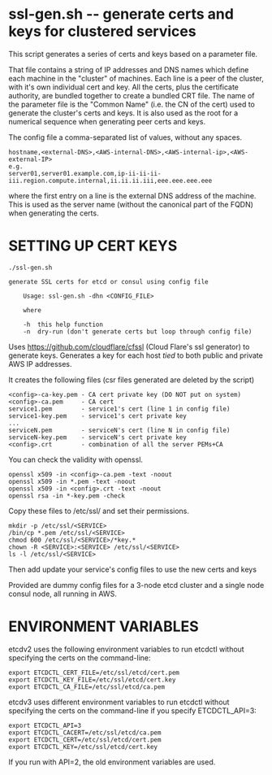 # ssl-gen.sh -- generate certs and keys for clustered services

This script generates a series of certs and keys based on a parameter file.

That file contains a string of IP addresses and DNS names which define each machine in the "cluster" of machines.  Each line is a peer of the cluster, with it's own individual cert and key.  All the certs, plus the certificate authority, are bundled together to create a bundled CRT file.  The name of the parameter file is the "Common Name" (i.e. the CN of the cert) used to generate the cluster's certs and keys. It is also used as the root for a numerical sequence when generating peer certs and keys.

The config file a comma-separated list of values, without any spaces.
```
hostname,<external-DNS>,<AWS-internal-DNS>,<AWS-internal-ip>,<AWS-external-IP>
e.g.
server01,server01.example.com,ip-ii-ii-ii-iii.region.compute.internal,ii.ii.ii.iii,eee.eee.eee.eee
```
where the first entry on a line is the external DNS address of the machine.  This is used as the server name (without the canonical part of the FQDN) when generating the certs.


# SETTING UP CERT KEYS

```
./ssl-gen.sh

generate SSL certs for etcd or consul using config file

    Usage: ssl-gen.sh -dhn <CONFIG_FILE>

    where

    -h  this help function
    -n  dry-run (don't generate certs but loop through config file)
```



Uses https://github.com/cloudflare/cfssl (Cloud Flare's ssl generator) to generate keys.  Generates a key for each host *tied* to both public and private AWS IP addresses.

It creates the following files (csr files generated are deleted by the script)
```
<config>-ca-key.pem - CA cert private key (DO NOT put on system)
<config>-ca.pem     - CA cert
service1.pem        - service1's cert (line 1 in config file)
service1-key.pem    - service1's cert private key
...
serviceN.pem        - serviceN's cert (line N in config file)
serviceN-key.pem    - serviceN's cert private key
<config>.crt        - combination of all the server PEMs+CA
```

You can check the validity with openssl.

```
openssl x509 -in <config>-ca.pem -text -noout
openssl x509 -in *.pem -text -noout
openssl x509 -in <config>.crt -text -noout
openssl rsa -in *-key.pem -check
```

Copy these files to /etc/ssl/<SERVICE> and set their permissions.

```
mkdir -p /etc/ssl/<SERVICE>
/bin/cp *.pem /etc/ssl/<SERVICE>
chmod 600 /etc/ssl/<SERVICE>/*key.*
chown -R <SERVICE>:<SERVICE> /etc/ssl/<SERVICE>
ls -l /etc/ssl/<SERVICE>
```

Then add update your service's config files to use the new certs and keys

Provided are dummy config files for a 3-node etcd cluster and a single node consul node, all running in AWS.

# ENVIRONMENT VARIABLES

etcdv2 uses the following environment variables to run etcdctl without specifying the certs on the command-line:

```
export ETCDCTL_CERT_FILE=/etc/ssl/etcd/cert.pem
export ETCDCTL_KEY_FILE=/etc/ssl/etcd/cert.key
export ETCDCTL_CA_FILE=/etc/ssl/etcd/ca.pem
```

etcdv3 uses different environment variables to run etcdctl without specifying the certs on the command-line if you specify ETCDCTL_API=3:

```
export ETCDCTL_API=3
export ETCDCTL_CACERT=/etc/ssl/etcd/ca.pem
export ETCDCTL_CERT=/etc/ssl/etcd/cert.pem
export ETCDCTL_KEY=/etc/ssl/etcd/cert.key
```

If you run with API=2, the old environment variables are used.

